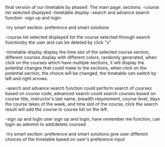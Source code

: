 final version of our timetable by phase4:
The main page:
sections:
-course list selected displayed
-timetable display 
-search and advance search function
-sign up and login 

-try smart section: preference and smart solutions


-course list selected displayed
list the course selected through search functionby the user and can be deleted by click "x"

-timetable display 
display the time slot of the selected course section, different courses display with different colors, randomly generated, when click on the courses which have multiple sections, it will display the potential changes that could make to the sections, when click on the potential section, the choice will be changed, the timetable can switch by left and right arrows.

-search and advance search function
could perform search of courses based on course code, advanced search could search courses based on course title, instructor's last name, breadth requirement, course level, days the course takes of the week, and time slot of the course, click the search result will add the course to course list on the left.

-sign up and login 
user sign up and login, have remember me function, can login as admmin to add/delete coursed

-try smart section: preference and smart solutions
give user different choices of the timetable based on user's preference input

